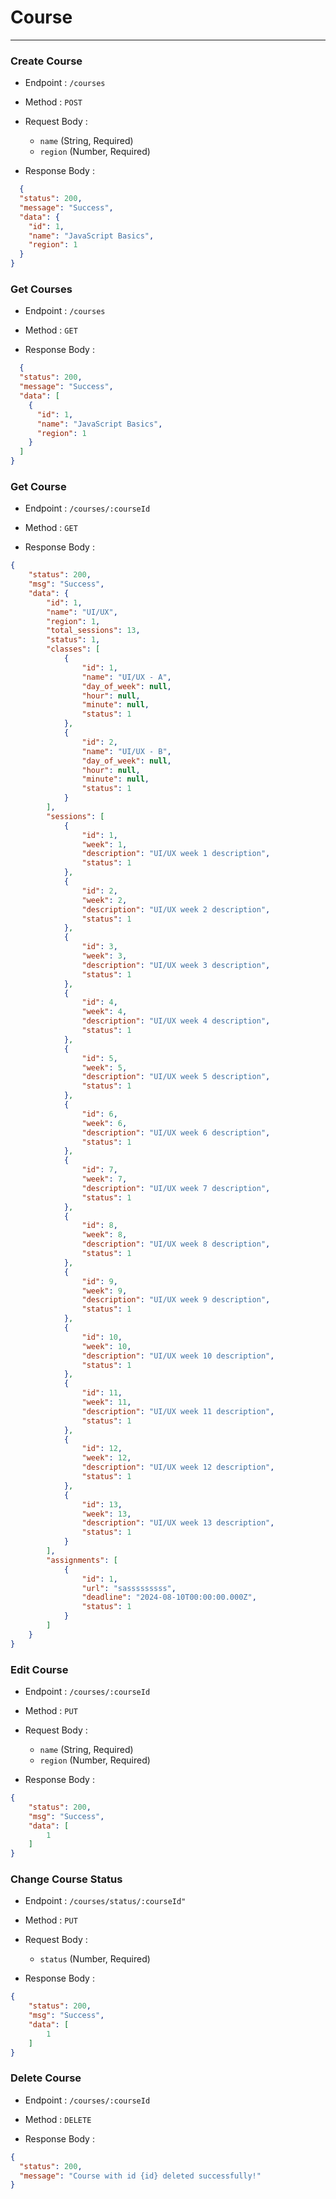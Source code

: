 # Course

---

### Create Course

* Endpoint : `/courses`
* Method : `POST`
* Request Body :
  - `name` (String, Required)
  - `region` (Number, Required)

* Response Body :

```json
  {
  "status": 200,
  "message": "Success",
  "data": {
    "id": 1,
    "name": "JavaScript Basics",
    "region": 1
  }
}
```

### Get Courses

* Endpoint : `/courses`
* Method : `GET`

* Response Body :

```json
  {
  "status": 200,
  "message": "Success",
  "data": [
    {
      "id": 1,
      "name": "JavaScript Basics",
      "region": 1
    }
  ]
}
```

### Get Course

* Endpoint : `/courses/:courseId`
* Method : `GET`

* Response Body :

```json
{
    "status": 200,
    "msg": "Success",
    "data": {
        "id": 1,
        "name": "UI/UX",
        "region": 1,
        "total_sessions": 13,
        "status": 1,
        "classes": [
            {
                "id": 1,
                "name": "UI/UX - A",
                "day_of_week": null,
                "hour": null,
                "minute": null,
                "status": 1
            },
            {
                "id": 2,
                "name": "UI/UX - B",
                "day_of_week": null,
                "hour": null,
                "minute": null,
                "status": 1
            }
        ],
        "sessions": [
            {
                "id": 1,
                "week": 1,
                "description": "UI/UX week 1 description",
                "status": 1
            },
            {
                "id": 2,
                "week": 2,
                "description": "UI/UX week 2 description",
                "status": 1
            },
            {
                "id": 3,
                "week": 3,
                "description": "UI/UX week 3 description",
                "status": 1
            },
            {
                "id": 4,
                "week": 4,
                "description": "UI/UX week 4 description",
                "status": 1
            },
            {
                "id": 5,
                "week": 5,
                "description": "UI/UX week 5 description",
                "status": 1
            },
            {
                "id": 6,
                "week": 6,
                "description": "UI/UX week 6 description",
                "status": 1
            },
            {
                "id": 7,
                "week": 7,
                "description": "UI/UX week 7 description",
                "status": 1
            },
            {
                "id": 8,
                "week": 8,
                "description": "UI/UX week 8 description",
                "status": 1
            },
            {
                "id": 9,
                "week": 9,
                "description": "UI/UX week 9 description",
                "status": 1
            },
            {
                "id": 10,
                "week": 10,
                "description": "UI/UX week 10 description",
                "status": 1
            },
            {
                "id": 11,
                "week": 11,
                "description": "UI/UX week 11 description",
                "status": 1
            },
            {
                "id": 12,
                "week": 12,
                "description": "UI/UX week 12 description",
                "status": 1
            },
            {
                "id": 13,
                "week": 13,
                "description": "UI/UX week 13 description",
                "status": 1
            }
        ],
        "assignments": [
            {
                "id": 1,
                "url": "sasssssssss",
                "deadline": "2024-08-10T00:00:00.000Z",
                "status": 1
            }
        ]
    }
}
```

### Edit Course

* Endpoint : `/courses/:courseId`
* Method : `PUT`
* Request Body :
  - `name` (String, Required)
  - `region` (Number, Required)

* Response Body :

```json
{
    "status": 200,
    "msg": "Success",
    "data": [
        1
    ]
}
```

### Change Course Status

* Endpoint : `/courses/status/:courseId"`
* Method : `PUT`
* Request Body :
  - `status` (Number, Required)

* Response Body :

```json
{
    "status": 200,
    "msg": "Success",
    "data": [
        1
    ]
}
```

### Delete Course

* Endpoint : `/courses/:courseId`
* Method : `DELETE`

* Response Body :

```json
{
  "status": 200,
  "message": "Course with id {id} deleted successfully!"
}
```